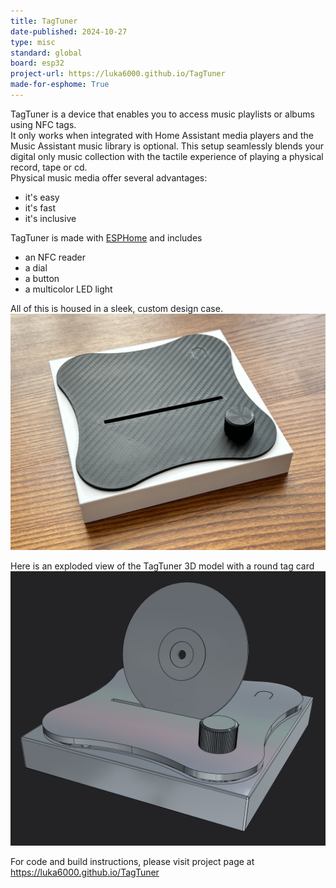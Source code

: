 ```yaml
---
title: TagTuner
date-published: 2024-10-27
type: misc
standard: global
board: esp32
project-url: https://luka6000.github.io/TagTuner
made-for-esphome: True
---
```


TagTuner is a device that enables you to access music playlists or albums using NFC tags.\
It only works when integrated with Home Assistant media players and the Music Assistant music library is optional. This setup seamlessly blends your digital only music collection with the tactile experience of playing a physical record, tape or cd.\
Physical music media offer several advantages:
 - it's easy
 - it's fast
 - it's inclusive

TagTuner is made with [ESPHome](https://www.esphome.io) and includes
- an NFC reader
- a dial
- a button
- a multicolor LED light

All of this is housed in a sleek, custom design case.
<img width="800" alt="TagTuner" src="2410tagtuner.jpg">

Here is an exploded view of the TagTuner 3D model with a round tag card \
<img width="800" alt="3d model" src="2410tagtuner3dmodel.png">

For code and build instructions, please visit project page at https://luka6000.github.io/TagTuner
